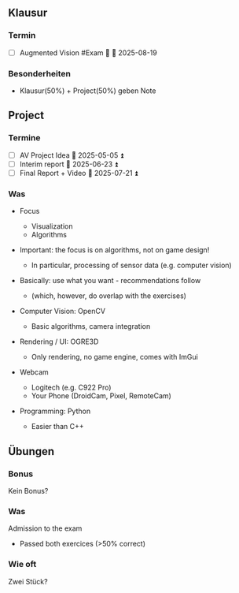 ## Klausur
### Termin
- [ ] Augmented Vision #Exam 🔺 🛫 2025-08-19

### Besonderheiten
- Klausur(50%) + Project(50%) geben Note

## Project
### Termine
- [ ] AV Project Idea 📅 2025-05-05 ⏫ 
- [ ] Interim report 📅 2025-06-23 ⏫ 
- [ ] Final Report + Video 📅 2025-07-21 ⏫ 
### Was
- Focus  
	- Visualization  
	- Algorithms  
- Important: the focus is on algorithms, not on game design!  
	- In particular, processing of sensor data (e.g. computer vision)

- Basically: use what you want - recommendations follow  
	- (which, however, do overlap with the exercises)  
- Computer Vision: OpenCV  
	- Basic algorithms, camera integration  
- Rendering / UI: OGRE3D  
	- Only rendering, no game engine, comes with ImGui  
- Webcam  
	- Logitech (e.g. C922 Pro)  
	- Your Phone (DroidCam, Pixel, RemoteCam)  
- Programming: Python  
	- Easier than C++

## Übungen
### Bonus
Kein Bonus?
### Was
Admission to the exam  
- Passed both exercices (>50% correct)
### Wie oft
Zwei Stück?